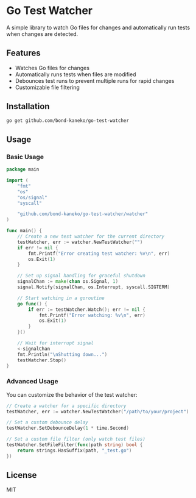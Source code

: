 # Go Test Watcher

A simple library to watch Go files for changes and automatically run tests when changes are detected.

## Features

- Watches Go files for changes
- Automatically runs tests when files are modified
- Debounces test runs to prevent multiple runs for rapid changes
- Customizable file filtering

## Installation

```bash
go get github.com/bond-kaneko/go-test-watcher
```

## Usage

### Basic Usage

```go
package main

import (
	"fmt"
	"os"
	"os/signal"
	"syscall"

	"github.com/bond-kaneko/go-test-watcher/watcher"
)

func main() {
	// Create a new test watcher for the current directory
	testWatcher, err := watcher.NewTestWatcher("")
	if err != nil {
		fmt.Printf("Error creating test watcher: %v\n", err)
		os.Exit(1)
	}

	// Set up signal handling for graceful shutdown
	signalChan := make(chan os.Signal, 1)
	signal.Notify(signalChan, os.Interrupt, syscall.SIGTERM)

	// Start watching in a goroutine
	go func() {
		if err := testWatcher.Watch(); err != nil {
			fmt.Printf("Error watching: %v\n", err)
			os.Exit(1)
		}
	}()

	// Wait for interrupt signal
	<-signalChan
	fmt.Println("\nShutting down...")
	testWatcher.Stop()
}
```

### Advanced Usage

You can customize the behavior of the test watcher:

```go
// Create a watcher for a specific directory
testWatcher, err := watcher.NewTestWatcher("/path/to/your/project")

// Set a custom debounce delay
testWatcher.SetDebounceDelay(1 * time.Second)

// Set a custom file filter (only watch test files)
testWatcher.SetFileFilter(func(path string) bool {
    return strings.HasSuffix(path, "_test.go")
})
```

## License

MIT 